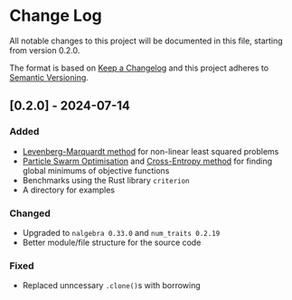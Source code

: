 # Change Log
All notable changes to this project will be documented in this file, starting from version 0.2.0.
 
The format is based on [Keep a Changelog](http://keepachangelog.com/)
and this project adheres to [Semantic Versioning](http://semver.org/).
 
## [0.2.0] - 2024-07-14
  
### Added
- [Levenberg-Marquardt method](https://en.wikipedia.org/wiki/Levenberg%E2%80%93Marquardt_algorithm) for non-linear least squared problems
- [Particle Swarm Optimisation](https://en.wikipedia.org/wiki/Particle_swarm_optimization) and [Cross-Entropy method](https://en.wikipedia.org/wiki/Cross-entropy) for finding global minimums of objective functions
- Benchmarks using the Rust library `criterion`
- A directory for examples
 
### Changed
- Upgraded to `nalgebra 0.33.0` and `num_traits 0.2.19`
- Better module/file structure for the source code
  
### Fixed
- Replaced unncessary `.clone()`s with borrowing